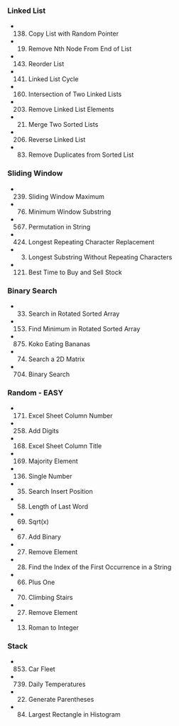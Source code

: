 ### Linked List

- 138. Copy List with Random Pointer
- 19. Remove Nth Node From End of List
- 143. Reorder List
- 141. Linked List Cycle
- 160. Intersection of Two Linked Lists
- 203. Remove Linked List Elements
- 21. Merge Two Sorted Lists
- 206. Reverse Linked List
- 83. Remove Duplicates from Sorted List

### Sliding Window

- 239. Sliding Window Maximum
- 76. Minimum Window Substring
- 567. Permutation in String
- 424. Longest Repeating Character Replacement
- 3. Longest Substring Without Repeating Characters
- 121. Best Time to Buy and Sell Stock

### Binary Search

- 33. Search in Rotated Sorted Array
- 153.  Find Minimum in Rotated Sorted Array
- 875.  Koko Eating Bananas
- 74. Search a 2D Matrix
- 704.  Binary Search

### Random - EASY

- 171. Excel Sheet Column Number
- 258. Add Digits
- 168. Excel Sheet Column Title
- 169. Majority Element
- 136. Single Number
- 35. Search Insert Position
- 58. Length of Last Word
- 69. Sqrt(x)
- 67. Add Binary
- 27. Remove Element
- 28. Find the Index of the First Occurrence in a String
- 66. Plus One
- 70. Climbing Stairs
- 27. Remove Element
- 13. Roman to Integer

### Stack

- 853.  Car Fleet
- 739.  Daily Temperatures
- 22. Generate Parentheses
- 84. Largest Rectangle in Histogram
